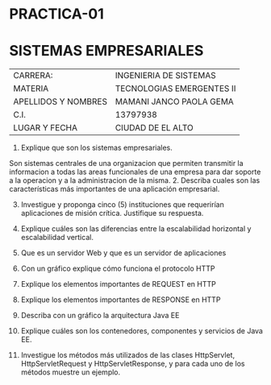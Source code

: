# PRACTICA-01

# SISTEMAS EMPRESARIALES #

<table>
<tr>
    <td>CARRERA:</td>
    <td>INGENIERIA DE SISTEMAS</td>
</tr>
<tr>
    <td>MATERIA</td>
    <td>TECNOLOGIAS EMERGENTES II</td>
</tr>
  <tr>
    <td>APELLIDOS Y NOMBRES</td>
    <td>MAMANI JANCO PAOLA GEMA</td>
</tr>
  <tr>
    <td>C.I. </td>
    <td>13797938</td>
</tr>
  <tr>
    <td>LUGAR Y FECHA</td>
    <td>CIUDAD DE EL ALTO</td>

</table>

1. Explique que son los sistemas empresariales.
 
 Son sistemas centrales de una organizacion que permiten transmitir la informacion a todas las areas funcionales de una empresa para dar  soporte a la operacion y a la administracion de la misma.
2. Describa cuales son las características más importantes de una aplicación empresarial.

3. Investigue y proponga cinco (5) instituciones que requerirían aplicaciones de misión crítica.
Justifique su respuesta.

4. Explique cuáles son las diferencias entre la escalabilidad horizontal y escalabilidad vertical.
5. Que es un servidor Web y que es un servidor de aplicaciones
6. Con un gráfico explique cómo funciona el protocolo HTTP
7. Explique los elementos importantes de REQUEST en HTTP
8. Explique los elementos importantes de RESPONSE en HTTP
9. Describa con un gráfico la arquitectura Java EE
10. Explique cuáles son los contenedores, componentes y servicios de Java EE.
11. Investigue los métodos más utilizados de las clases HttpServlet, HttpServletRequest y
HttpServletResponse, y para cada uno de los métodos muestre un ejemplo.



